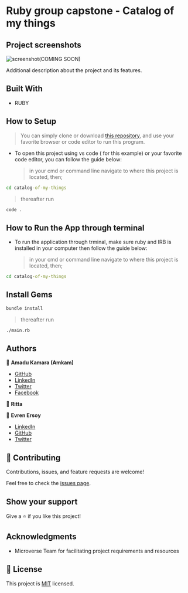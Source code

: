 # Ruby group capstone - Catalog of my things

## Project screenshots

![screenshot(COMING SOON)]()

Additional description about the project and its features.

## Built With

- RUBY

## How to Setup

> You can simply clone or download [this repository](https://github.com/AmaduKamara/catalog-of-my-things), and use your favorite browser or code editor to run this program.


- To open this project using vs code ( for this example) or your favorite code editor, you can follow the guide below:
  > in your cmd or command line navigate to where this project is located, then;

```cmd
cd catalog-of-my-things
```

> thereafter run

```cmd
code .
```

## How to Run the App through terminal

- To run the application through trminal, make sure ruby and IRB is installed in your computer then follow the guide below:
  > in your cmd or command line navigate to where this project is located, then;

```cmd
cd catalog-of-my-things
```

## Install Gems


```cmd
bundle install
```
> thereafter run

```cmd
./main.rb
```

## Authors

👤 **Amadu Kamara (Amkam)**

- [GitHub](https://github.com/AmaduKamara)
- [LinkedIn](https://www.linkedin.com/in/amadu-kamara-3b60a25b)
- [Twitter](https://twitter.com/DevAmkam)
- [Facebook](https://www.facebook.com/amadus.kamara.7)

👤 **Ritta**


👤 **Evren Ersoy**

- [LinkedIn](https://www.linkedin.com/in/ewoskyx/)
- [GitHub](https://github.com/Ewoskyx)
- [Twitter](https://twitter.com/Ewoskyx)

## 🤝 Contributing

Contributions, issues, and feature requests are welcome!

Feel free to check the [issues page](../../issues/).

## Show your support

Give a ⭐️ if you like this project!

## Acknowledgments

- Microverse Team for facilitating project requirements and resources

## 📝 License

This project is [MIT](./MIT.md) licensed.
